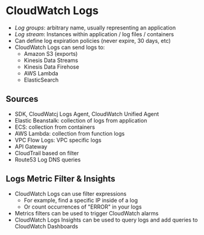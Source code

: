 # CloudWatch Logs
- *Log groups*: arbitrary name, usually representing an application
- *Log stream*: Instances within application / log files / containers
- Can define log expiration policies (never expire, 30 days, etc)
- CloudWatch Logs can send logs to:
  - Amazon S3 (exports)
  - Kinesis Data Streams
  - Kinesis Data Firehose
  - AWS Lambda
  - ElasticSearch

## Sources
- SDK, CloudWatcj Logs Agent, CloudWatch Unified Agent
- Elastic Beanstalk: collection of logs from application
- ECS: collection from containers
- AWS Lambda: collection from function logs
- VPC Flow Logs: VPC specific logs
- API Gateway
- CloudTrail based on filter
- Route53 Log DNS queries

## Logs Metric Filter & Insights
- CloudWatch Logs can use filter expressions
  - For example, find a specific IP inside of a log
  - Or count occurrences of "ERROR" in your logs
- Metrics filters can be used to trigger CloudWatch alarms
- CloudWatch Logs Insights can be used to query logs and add queries to CloudWatch Dashboards
